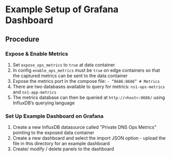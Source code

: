 # Example Setup of Grafana Dashboard

## Procedure

### Expose & Enable Metrics

1. Set `expose_ops_metrics` to `true` at data container
2. In config `enable_ops_metrics` must be `true` on edge containers so that the captured metrics can be sent to the data container
3. Expose the metrics port in the compose file: `- “8686:8686” # Metrics`
4. There are two databases available to query for metrics: `ns1-ops-metrics` and `ns1-app-metrics`
5. The metrics database can then be queried at `http://<host>:8686/` using InfluxDB’s querying language

### Set Up Example Dashboard on Grafana

1. Create a new InfluxDB datasource called "Private DNS Ops Metrics" pointing to the exposed data container
2. Create a new dashboard and select the import JSON option - upload the file in this directory for an example dashboard
3. Create/ modify / delete panels to the dashboard
